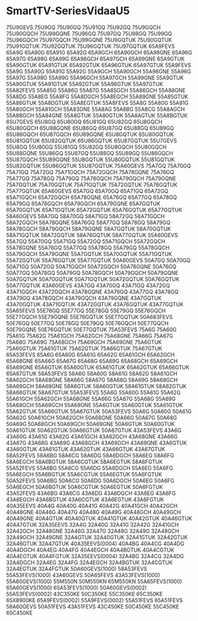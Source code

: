 # SmartTV-SeriesVidaaU5
75U9GEVS 75U9GQ 75U90GQ 75U91GQ 75U92GQ 75U9GQCH 75U90GQCH 75U98GQNE 75U96GQ 75U97GQ 75U98GQ 75U99GQ 75U96GQCH 75U97GQCH 75U99GQNE 75U9GQTUK 75U90GQTUK 75U91GQTUK 75U92GQTUK 75U96GQTUK 75U97GQTUK
65A9FEVS 65A9G 65A90G 65A91G 65A92G 65A9GCH 65A90GCH 65A98GNE 65A96G 65A97G 65A98G 65A99G 65A96GCH 65A97GCH 65A99GNE 65A9GTUK 65A90GTUK 65A91GTUK 65A92GTUK 65A96GTUK 65A97GTUK
55A9FEVS 55A9G 55A90G 55A91G 55A92G 55A9GCH 55A90GCH 55A98GNE 55A96G 55A97G 55A98G 55A99G 55A96GCH 55A97GCH 55A99GNE 55A9GTUK 55A90GTUK 55A91GTUK 55A92GTUK 55A96GTUK 55A97GTUK
55A82FEVS 55A85G 55A86G 55A87G  55A85GCH 55A86GCH 55A88GNE 55A8DG 55A8EG 55A8FG  55A8DGCH 55A8EGCH 55A89GNE 55A85GTUK 55A86GTUK   55A8DGTUK 55A8EGTUK
55A8FEVS 55A8G 55A80G 55A81G  55A80GCH 55A81GCH 55A83GNE 55A8AG 55A8BG 55A8CG  55A8AGCH 55A8BGCH 55A84GNE 55A8GTUK 55A80GTUK   55A8AGTUK 55A8BGTUK
65U7GEVS 65U8GQ 65U80GQ 65U81GQ 65U82GQ 65U8GQCH 65U80GQCH 65U88GQNE 65U86GQ 65U87GQ 65U88GQ 65U89GQ 65U86GQCH 65U87GQCH 65U89GQNE 65U8GQTUK 65U80GQTUK 65U81GQTUK 65U82GQTUK 65U86GQTUK 65U87GQTUK
55U7GEVS 55U8GQ 55U80GQ 55U81GQ 55U82GQ 55U8GQCH 55U80GQCH 55U88GQNE 55U86GQ 55U87GQ 55U88GQ 55U89GQ 55U86GQCH 55U87GQCH 55U89GQNE 55U8GQTUK 55U80GQTUK 55U81GQTUK 55U82GQTUK 55U86GQTUK 55U87GQTUK
75A60GEVS 75A7GQ 75A70GQ 75A71GQ 75A72GQ 75A71GQCH 75A72GQCH 75A78GQNE 75A76GQ 75A77GQ 75A78GQ 75A79GQ 75A78GQCH 75A79GQCH 75A79GQNE 75A7GQTUK 75A70GQTUK 75A71GQTUK 75A72GQTUK 75A76GQTUK 75A77GQTUK
65A60GEVS 65A7GQ 65A70GQ 65A71GQ 65A72GQ 65A71GQCH 65A72GQCH 65A78GQNE 65A76GQ 65A77GQ 65A78GQ 65A79GQ 65A78GQCH 65A79GQCH 65A79GQNE 65A7GQTUK 65A70GQTUK 65A71GQTUK 65A72GQTUK 65A76GQTUK 65A77GQTUK
58A60GEVS 58A7GQ 58A70GQ 58A71GQ 58A72GQ 58A71GQCH 58A72GQCH 58A78GQNE 58A76GQ 58A77GQ 58A78GQ 58A79GQ 58A78GQCH 58A79GQCH 58A79GQNE 58A7GQTUK 58A70GQTUK 58A71GQTUK 58A72GQTUK 58A76GQTUK 58A77GQTUK
55A60GEVS 55A7GQ 55A70GQ 55A71GQ 55A72GQ 55A71GQCH 55A72GQCH 55A78GQNE 55A76GQ 55A77GQ 55A78GQ 55A79GQ 55A78GQCH 55A79GQCH 55A79GQNE 55A7GQTUK 55A70GQTUK 55A71GQTUK 55A72GQTUK 55A76GQTUK 55A77GQTUK
50A60GEVS 50A7GQ 50A70GQ 50A71GQ 50A72GQ 50A71GQCH 50A72GQCH 50A78GQNE 50A76GQ 50A77GQ 50A78GQ 50A79GQ 50A78GQCH 50A79GQCH 50A79GQNE 50A7GQTUK 50A70GQTUK 50A71GQTUK 50A72GQTUK 50A76GQTUK 50A77GQTUK
43A60GEVS 43A7GQ 43A70GQ 43A71GQ 43A72GQ 43A71GQCH 43A72GQCH 43A78GQNE 43A76GQ 43A77GQ 43A78GQ 43A79GQ 43A78GQCH 43A79GQCH 43A79GQNE 43A7GQTUK 43A70GQTUK 43A71GQTUK 43A72GQTUK 43A76GQTUK 43A77GQTUK
55A65FEVS 55E76GQ 55E77GQ 55E78GQ 55E79GQ 55E76GQCH 55E77GQCH 55E79GQNE    55E76GQTUK 55E77GQTUK
50A683FEVS  50E76GQ 50E77GQ 50E78GQ 50E79GQ 50E76GQCH 50E77GQCH 50E79GQNE    50E76GQTUK 50E77GQTUK
75A53FEVS 75A6G 75A60G 75A61G 75A62G 75A61GCH 75A62GCH 75A68GNE 75A66G 75A67G 75A68G 75A69G 75A68GCH 75A69GCH 75A69GNE 75A6GTUK 75A60GTUK 75A61GTUK 75A62GTUK 75A66GTUK 75A67GTUK
65A53FEVS 65A6G 65A60G 65A61G 65A62G 65A61GCH 65A62GCH 65A68GNE 65A66G 65A67G 65A68G 65A69G 65A68GCH 65A69GCH 65A69GNE 65A6GTUK 65A60GTUK 65A61GTUK 65A62GTUK 65A66GTUK 65A67GTUK
58A53FEVS 58A6G 58A60G 58A61G 58A62G 58A61GCH 58A62GCH 58A68GNE 58A66G 58A67G 58A68G 58A69G 58A68GCH 58A69GCH 58A69GNE 58A6GTUK 58A60GTUK 58A61GTUK 58A62GTUK 58A66GTUK 58A67GTUK
55A53FEVS 55A6G 55A60G 55A61G 55A62G 55A61GCH 55A62GCH 55A68GNE 55A66G 55A67G 55A68G 55A69G 55A68GCH 55A69GCH 55A69GNE 55A6GTUK 55A60GTUK 55A61GTUK 55A62GTUK 55A66GTUK 55A67GTUK
50A53FEVS 50A6G 50A60G 50A61G 50A62G 50A61GCH 50A62GCH 50A68GNE 50A66G 50A67G 50A68G 50A69G 50A68GCH 50A69GCH 50A69GNE 50A6GTUK 50A60GTUK 50A61GTUK 50A62GTUK 50A66GTUK 50A67GTUK
43A53FEVS 43A6G 43A60G 43A61G 43A62G 43A61GCH 43A62GCH 43A68GNE 43A66G 43A67G 43A68G 43A69G 43A68GCH 43A69GCH 43A69GNE 43A6GTUK 43A60GTUK 43A61GTUK 43A62GTUK 43A66GTUK 43A67GTUK
58A52FEVS 58A6BG 58A6CG 58A6DG  58A6DGCH   58A6EG 58A6FG   58A6EGCH   58A6BGTUK 58A6CGTUK   58A6EGTUK 58A6FGTUK
55A52FEVS 55A6BG 55A6CG 55A6DG  55A6DGCH   55A6EG 55A6FG   55A6EGCH   55A6BGTUK 55A6CGTUK   55A6EGTUK 55A6FGTUK
50A52FEVS 50A6BG 50A6CG 50A6DG  50A6DGCH   50A6EG 50A6FG   50A6EGCH   50A6BGTUK 50A6CGTUK   50A6EGTUK 50A6FGTUK
43A52FEVS 43A6BG 43A6CG 43A6DG  43A6DGCH   43A6EG 43A6FG   43A6EGCH   43A6BGTUK 43A6CGTUK   43A6EGTUK 43A6FGTUK
40A35EEVS 40A4G 40A40G 40A41G 40A42G 40A41GCH 40A42GCH 40A48GNE 40A46G 40A47G 40A48G 40A49G 40A48GCH 40A49GCH 40A49GNE 40A4GTUK 40A40GTUK 40A41GTUK 40A42GTUK 40A46GTUK 40A47GTUK
32A35EEVS 32A4G 32A40G 32A41G 32A42G 32A41GCH 32A42GCH 32A48GNE 32A46G 32A47G 32A48G 32A49G 32A48GCH 32A49GCH 32A49GNE 32A4GTUK 32A40GTUK 32A41GTUK 32A42GTUK 32A46GTUK 32A47GTUK
40A35EEVS(0004) 40A4BG 40A4CG 40A4DG  40A4DGCH   40A4EG 40A4FG   40A4EGCH   40A4BGTUK 40A4CGTUK   40A4EGTUK 40A4FGTUK
32A35EEVS(0004) 32A4BG 32A4CG 32A4DG  32A4DGCH   32A4EG 32A4FG   32A4EGCH   32A4BGTUK 32A4CGTUK   32A4EGTUK 32A4FGTUK
50A60GEVS(1000)
58A53FEVS
55A53FEVS(1000)
43A60GEVS
50A65FEVS
43A53FEVS(1000)
55A60GEVS(1000)
55M550N
50M550KN
65M550KN
55A65FEVS(1000)
65A60GEVS(1000)
65A53FEVS(1000)
50A60GEVS(0002)
55A53FEVS(0002)
43C350KE
50C350KE
55C350KE
65C350KE
65X8900KE
65A9FEVS(0002)
55A9FEVS(0002)
55A51FEVS
65A51FEVS
58A60GEVS
50A51FEVS
43A51FEVS
43C450KE
50C450KE
55C450KE
65C450KE
